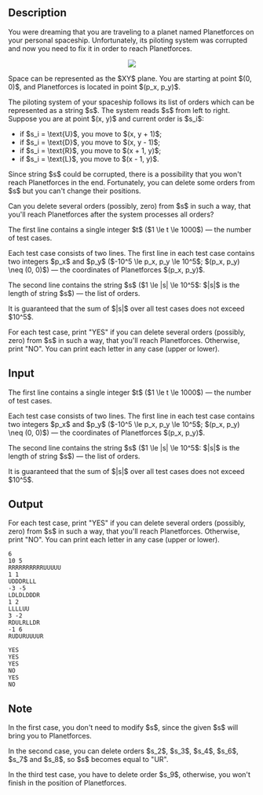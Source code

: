 ## Description

<div><p>You were dreaming that you are traveling to a planet named Planetforces on your personal spaceship. Unfortunately, its piloting system was corrupted and now you need to fix it in order to reach Planetforces.</p><center> <img class="tex-graphics" src="file://yQebH0uZ.png" style="max-width: 100.0%;max-height: 100.0%;"> </center><p>Space can be represented as the $XY$ plane. You are starting at point $(0, 0)$, and Planetforces is located in point $(p_x, p_y)$.</p><p>The piloting system of your spaceship follows its list of orders which can be represented as a string $s$. The system reads $s$ from left to right. Suppose you are at point $(x, y)$ and current order is $s_i$: </p><ul> <li> if $s_i = \text{U}$, you move to $(x, y + 1)$; </li><li> if $s_i = \text{D}$, you move to $(x, y - 1)$; </li><li> if $s_i = \text{R}$, you move to $(x + 1, y)$; </li><li> if $s_i = \text{L}$, you move to $(x - 1, y)$. </li></ul><p>Since string $s$ could be corrupted, there is a possibility that you won't reach Planetforces in the end. Fortunately, <span class="tex-font-style-bf">you can delete some orders from $s$ but you can't change their positions</span>.</p><p>Can you delete several orders (possibly, zero) from $s$ in such a way, that you'll reach Planetforces after the system processes all orders?</p></div><div class="input-specification"><p>The first line contains a single integer $t$ ($1 \le t \le 1000$)&nbsp;— the number of test cases.</p><p>Each test case consists of two lines. The first line in each test case contains two integers $p_x$ and $p_y$ ($-10^5 \le p_x, p_y \le 10^5$; $(p_x, p_y) \neq (0, 0)$)&nbsp;— the coordinates of Planetforces $(p_x, p_y)$.</p><p>The second line contains the string $s$ ($1 \le |s| \le 10^5$: $|s|$ is the length of string $s$)&nbsp;— the list of orders.</p><p>It is guaranteed that the sum of $|s|$ over all test cases does not exceed $10^5$.</p></div><div class="output-specification"><p>For each test case, print "<span class="tex-font-style-tt">YES</span>" if you can delete several orders (possibly, zero) from $s$ in such a way, that you'll reach Planetforces. Otherwise, print "<span class="tex-font-style-tt">NO</span>". You can print each letter in any case (upper or lower).</p></div>

## Input

<p>The first line contains a single integer $t$ ($1 \le t \le 1000$)&nbsp;— the number of test cases.</p><p>Each test case consists of two lines. The first line in each test case contains two integers $p_x$ and $p_y$ ($-10^5 \le p_x, p_y \le 10^5$; $(p_x, p_y) \neq (0, 0)$)&nbsp;— the coordinates of Planetforces $(p_x, p_y)$.</p><p>The second line contains the string $s$ ($1 \le |s| \le 10^5$: $|s|$ is the length of string $s$)&nbsp;— the list of orders.</p><p>It is guaranteed that the sum of $|s|$ over all test cases does not exceed $10^5$.</p>

## Output

<p>For each test case, print "<span class="tex-font-style-tt">YES</span>" if you can delete several orders (possibly, zero) from $s$ in such a way, that you'll reach Planetforces. Otherwise, print "<span class="tex-font-style-tt">NO</span>". You can print each letter in any case (upper or lower).</p>





```input1
6
10 5
RRRRRRRRRRUUUUU
1 1
UDDDRLLL
-3 -5
LDLDLDDDR
1 2
LLLLUU
3 -2
RDULRLLDR
-1 6
RUDURUUUUR
```




```output1
YES
YES
YES
NO
YES
NO
```



## Note

<p>In the first case, you don't need to modify $s$, since the given $s$ will bring you to Planetforces.</p><p>In the second case, you can delete orders $s_2$, $s_3$, $s_4$, $s_6$, $s_7$ and $s_8$, so $s$ becomes equal to "<span class="tex-font-style-tt">UR</span>".</p><p>In the third test case, you have to delete order $s_9$, otherwise, you won't finish in the position of Planetforces.</p>
